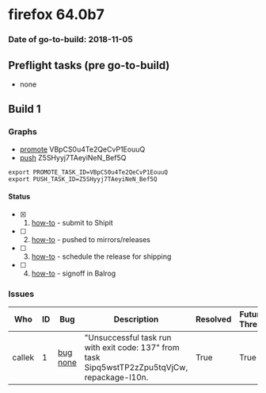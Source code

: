 # firefox 64.0b7

### Date of go-to-build: 2018-11-05

## Preflight tasks (pre go-to-build)
- none

## Build 1  

### Graphs
* [promote](https://tools.taskcluster.net/push-inspector/#/VBpCS0u4Te2QeCvP1EouuQ) VBpCS0u4Te2QeCvP1EouuQ
* [push](https://tools.taskcluster.net/push-inspector/#/Z5SHyyj7TAeyiNeN_Bef5Q) Z5SHyyj7TAeyiNeN_Bef5Q
```
export PROMOTE_TASK_ID=VBpCS0u4Te2QeCvP1EouuQ
export PUSH_TASK_ID=Z5SHyyj7TAeyiNeN_Bef5Q
```


#### Status
- [x] 1.  [how-to](https://wiki.mozilla.org/Release:Release_Automation_on_Mercurial:Starting_a_Release#Submit_to_Ship_It)  - submit to Shipit
- [ ] 2.  [how-to](https://github.com/mozilla-releng/releasewarrior-2.0/blob/master/docs/release-promotion/desktop/howto.md#push-artifacts-to-releases-directory)  - pushed to mirrors/releases
- [ ] 3.  [how-to](https://github.com/mozilla-releng/releasewarrior-2.0/blob/master/docs/release-promotion/desktop/howto.md#ship-the-release)  - schedule the release for shipping
- [ ] 4.  [how-to](https://github.com/mozilla-releng/releasewarrior-2.0/blob/master/docs/release-promotion/desktop/howto.md#obtain-sign-offs-for-changes)  - signoff in Balrog

### Issues
| Who                 | ID               | Bug                                                                 | Description                | Resolved                | Future Threat                |
| ------------------- | ---------------- | ------------------------------------------------------------------- | -------------------------- | ----------------------- | ---------------------------- |
| callek  | 1 | [bug none](https://bugzil.la/none)        | "Unsuccessful task run with exit code: 137" from task Sipq5wstTP2zZpu5tqVjCw, repackage-l10n. | True | True |

